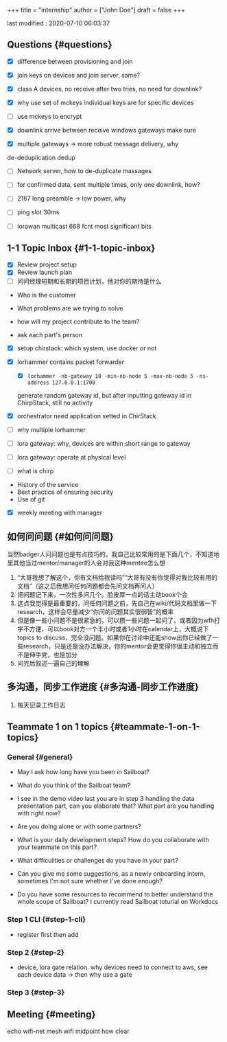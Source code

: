 +++
title = "internship"
author = ["John Doe"]
draft = false
+++

last modified
: 2020-07-10 06:03:37


## Questions {#questions}

-   [X] difference between provisioning and join
-   [X] join keys on devices and join server, same?
-   [X] class A devices, no receive after two tries, no need for downlink?
-   [X] why use set of mckeys
    individual keys are for specific devices
-   [ ] use mckeys to encrypt

-   [X] downlink arrive between receive windows
    gateways make sure

-   [X] multiple gateways -> more robust message delivery, why

de-deduplication  dedup

-   [ ] Network server, how to de-duplicate massages
-   [ ] for confirmed data, sent multiple times, only one downlink, how?
-   [ ] 2167 long preamble -> low power, why
-   [ ] ping slot 30ms
-   [ ] lorawan multicast 668 fcnt most significant bits


## 1-1 Topic Inbox {#1-1-topic-inbox}

-   [X] Review project setup
-   [X] Review launch plan
-   [ ] 问问经理短期和长期的项目计划，他对你的期待是什么
-   Who is the customer
-   What problems are we trying to solve

-   how will my project contribute to the team?
-   ask each part's person
-   [X] setup chirstack: which system, use docker or not
-   [X] lorhammer contains packet forwarder

    -   [X] `lorhammer -nb-gateway 10 -min-nb-node 5 -max-nb-node 5 -ns-address 127.0.0.1:1700`

    generate random gateway id, but after inputting gateway id in ChirpStack, still no activity

-   [X] orchestrator need application setted in ChirStack

-   [ ] why multiple lorhammer
-   [ ] lora gateway: why, devices are within short range to gateway
-   [ ] lora gateway: operate at physical level
-   [ ] what is chirp

<!--listend-->

-   History of the service
-   Best practice of ensuring security
-   Use of git

-   [X] weekly meeting with manager


## 如何问问题 {#如何问问题}

当然badger人问问题也是有点技巧的，我自己比较常用的是下面几个，不知道地里其他当过mentor/manager的人会对我这种mentee怎么想

1.  “大哥我想了解这个，你有文档给我读吗”“大哥有没有你觉得对我比较有用的文档”（这之后我想问任何问题都会先问文档再问人）
2.  把问题记下来，一次性多问几个。脸皮厚一点的话主动book个会
3.  这点我觉得是最重要的，问任何问题之前，先自己在wiki/代码文档里做一下research，这样会尽量减少“你问的问题其实很弱智”的概率
4.  但是像一些小问题不是很紧急的，可以攒一些问题一起问了，或者因为wfh打字不方便，可以book对方一个半小时或者1小时在calendar上，大概说下topics to discuss，完全没问题。如果你在讨论中还能show出你已经做了一些research，只是还是没办法解决，你的mentor会更觉得你很主动和独立而不是伸手党，也是加分
5.  问完后叙述一遍自己的理解


## 多沟通，同步工作进度 {#多沟通-同步工作进度}

1.  每天记录工作日志


## Teammate 1 on 1 topics {#teammate-1-on-1-topics}


### General {#general}

-   May I ask how long have you been in Sailboat?

-   What do you think of the Sailboat team?

-   I see in the demo video last you are in step 3 handling the data presentation part, can you elaborate that?
    What part are you handling with right now?

-   Are you doing alone or with some partners?

-   What is your daily development steps?
    How do you collaborate with your teammate on this part?

-   What difficulities or challenges do you have in your part?

-   Can you give me some suggestions, as a newly onboarding intern, sometimes I'm not sure whether I've done enough?

-   Do you have some resources to recommend to better understand the whole scope of Sailboat? I currently read Sailboat toturial on Workdocs


### Step 1 CLI {#step-1-cli}

-   register first then add


### Step 2 {#step-2}

-   device, lora gate relation.
    why devices need to connect to aws, see each device data
    -> then why use a gate


### Step 3 {#step-3}


## Meeting {#meeting}

echo
wifi-net mesh wifi
midpoint how clear

